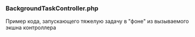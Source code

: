 ### BackgroundTaskController.php

Пример кода, запускающего тяжелую задачу в "фоне" из вызываемого экшна контроллера
